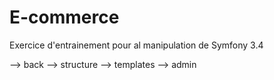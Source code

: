 # E-commerce

Exercice d'entrainement pour al manipulation de Symfony 3.4

--> back
--> structure
--> templates
--> admin
